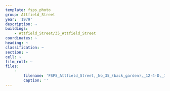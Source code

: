 ```yaml
---
template: fsps_photo
group: Attfield_Street
year: '1979'
description: ~
buildings:
    - Attfield_Street/35_Attfield_Street
coordinates: ~
heading: ~
classification: ~
section: ~
cell: ~
film_roll: ~
files:
    -
        filename: 'FSPS_Attfield_Street,_No_35_(back_garden),_12-4-D,_1979.png'
        caption: ''
---
```

